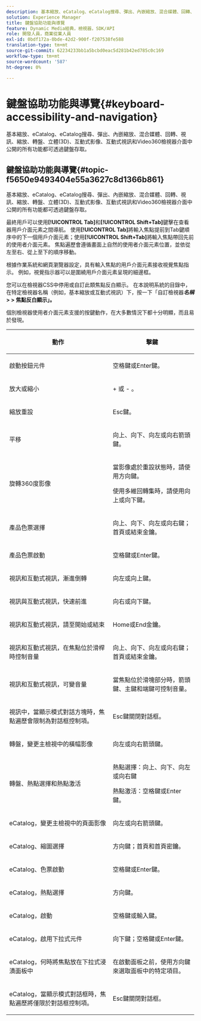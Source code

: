 ```yaml
---
description: 基本縮放、eCatalog、eCatalog搜尋、彈出、內嵌縮放、混合媒體、回轉、視訊、縮放、尺寸(3D)、轉盤、互動式影像、互動式視訊和Video360檢視器介面中公開的所有功能都可透過鍵盤存取。
solution: Experience Manager
title: 鍵盤協助功能與導覽
feature: Dynamic Media經典，檢視器，SDK/API
role: 開發人員，商業從業人員
exl-id: 0bdf172a-0bde-42d2-900f-f207538fe588
translation-type: tm+mt
source-git-commit: 62234233bb1a5bcbd0eac5d281b42ed785c0c169
workflow-type: tm+mt
source-wordcount: '587'
ht-degree: 0%

---
```


# 鍵盤協助功能與導覽{#keyboard-accessibility-and-navigation}

基本縮放、eCatalog、eCatalog搜尋、彈出、內嵌縮放、混合媒體、回轉、視訊、縮放、轉盤、立體(3D)、互動式影像、互動式視訊和Video360檢視器介面中公開的所有功能都可透過鍵盤存取。

<!-- Updated June 1, 2020 from https://wiki.corp.adobe.com/pages/viewpage.action?spaceKey=scene7qa&title=s7Viewers%2C+S7SDK%2C+S7OnDemand+Release+Notes - Contact is Sasha -->

## 鍵盤協助功能與導覽{#topic-f5650e9493404e55a3627c8d1366b861}

基本縮放、eCatalog、eCatalog搜尋、彈出、內嵌縮放、混合媒體、回轉、視訊、縮放、轉盤、立體(3D)、互動式影像、互動式視訊和Video360檢視器介面中公開的所有功能都可透過鍵盤存取。

最終用戶可以使用&#x200B;**[!UICONTROL Tab]**&#x200B;和&#x200B;**[!UICONTROL Shift+Tab]**&#x200B;鍵擊在查看器用戶介面元素之間導航。 使用&#x200B;**[!UICONTROL Tab]**&#x200B;將輸入焦點提前到Tab鍵順序中的下一個用戶介面元素；使用&#x200B;**[!UICONTROL Shift+Tab]**&#x200B;將輸入焦點帶回先前的使用者介面元素。 焦點遍歷會遵循畫面上自然的使用者介面元素位置，並依從左至右、從上至下的順序移動。

根據作業系統和網頁瀏覽器設定，具有輸入焦點的用戶介面元素接收視覺焦點指示。 例如，視覺指示器可以是圍繞用戶介面元素呈現的細邊框。

您可以在檢視器CSS中停用或自訂此類焦點反白顯示。 在本說明系統的目錄中，在特定檢視器名稱（例如，基本縮放或互動式視訊）下，按一下「自訂檢視器&#x200B;***名稱*> > **焦點反白顯示**」。**

個別檢視器使用者介面元素支援的按鍵動作，在大多數情況下都十分明顯，而且易於發現。

<table id="table_8C49100412224324BF1DBF7FDFDCCBF8"> 
 <thead> 
  <tr> 
   <th colname="col1" class="entry"> <p>動作 </p> </th> 
   <th colname="col2" class="entry"> <p>擊鍵 </p> </th> 
  </tr> 
 </thead>
 <tbody> 
  <tr> 
   <td colname="col1"> <p>啟動按鈕元件 </p> </td> 
   <td colname="col2"> <p>空格鍵或Enter鍵。 </p> </td> 
  </tr> 
  <tr> 
   <td colname="col1"> <p>放大或縮小 </p> </td> 
   <td colname="col2"> <p> <span class="uicontrol"> + </span> 或 <span class="uicontrol"> - </span>。 </p> </td> 
  </tr> 
  <tr> 
   <td colname="col1"> <p>縮放重設 </p> </td> 
   <td colname="col2"> <p>Esc鍵。 </p> </td> 
  </tr> 
  <tr> 
   <td colname="col1"> <p>平移 </p> </td> 
   <td colname="col2"> <p>向上、向下、向左或向右箭頭鍵。 </p> </td> 
  </tr> 
  <tr> 
   <td colname="col1"> <p>旋轉360度影像 </p> </td> 
   <td colname="col2"> <p>當影像處於重設狀態時，請使用方向鍵。 </p> <p>使用多維回轉集時，請使用向上或向下鍵。 </p> </td> 
  </tr> 
  <tr> 
   <td colname="col1"> <p>產品色票選擇 </p> </td> 
   <td colname="col2"> <p>向上、向下、向左或向右鍵；首頁或結束金鑰。 </p> </td> 
  </tr> 
  <tr> 
   <td colname="col1"> <p>產品色票啟動 </p> </td> 
   <td colname="col2"> <p>空格鍵或Enter鍵。 </p> </td> 
  </tr> 
  <tr> 
   <td colname="col1"> <p>視訊和互動式視訊，漸進倒轉 </p> </td> 
   <td colname="col2"> <p>向左或向上鍵。 </p> </td> 
  </tr> 
  <tr> 
   <td colname="col1"> <p>視訊與互動式視訊，快速前進 </p> </td> 
   <td colname="col2"> <p>向右或向下鍵。 </p> </td> 
  </tr> 
  <tr> 
   <td colname="col1"> <p>視訊和互動式視訊，請至開始或結束 </p> </td> 
   <td colname="col2"> <p>Home或End金鑰。 </p> </td> 
  </tr> 
  <tr> 
   <td colname="col1"> <p>視訊和互動式視訊，在焦點位於滑桿時控制音量 </p> </td> 
   <td colname="col2"> <p>向上、向下、向左或向右鍵；首頁或結束金鑰。 </p> </td> 
  </tr> 
  <tr> 
   <td colname="col1"> <p>視訊和互動式視訊，可變音量 </p> </td> 
   <td colname="col2"> <p>當焦點位於滑塊部分時，箭頭鍵、主鍵和端鍵可控制音量。 </p> </td> 
  </tr> 
  <tr> 
   <td colname="col1"> <p>視訊中，當顯示模式對話方塊時，焦點遍歷會限制為對話框控制項。 </p> </td> 
   <td colname="col2"> <p>Esc鍵關閉對話框。 </p> </td> 
  </tr> 
  <tr> 
   <td colname="col1"> <p>轉盤，變更主檢視中的橫幅影像 </p> </td> 
   <td colname="col2"> <p>向左或向右箭頭鍵。 </p> </td> 
  </tr> 
  <tr> 
   <td colname="col1"> <p>轉盤、熱點選擇和熱點激活 </p> </td> 
   <td colname="col2"> <p>熱點選擇：向上、向下、向左或向右鍵 </p> <p>熱點激活：空格鍵或Enter鍵。 </p> </td> 
  </tr> 
  <tr> 
   <td colname="col1"> <p>eCatalog，變更主檢視中的頁面影像 </p> </td> 
   <td colname="col2"> <p> 向左或向右箭頭鍵。 </p> </td> 
  </tr> 
  <tr> 
   <td colname="col1"> <p>eCatalog、縮圖選擇 </p> </td> 
   <td colname="col2"> <p>方向鍵；首頁和首頁密鑰。 </p> </td> 
  </tr> 
  <tr> 
   <td colname="col1"> <p>eCatalog、色票啟動 </p> </td> 
   <td colname="col2"> <p>空格鍵或Enter鍵。 </p> </td> 
  </tr> 
  <tr> 
   <td colname="col1"> <p>eCatalog，熱點選擇 </p> </td> 
   <td colname="col2"> <p>方向鍵。 </p> </td> 
  </tr> 
  <tr> 
   <td colname="col1"> <p>eCatalog，啟動 </p> </td> 
   <td colname="col2"> <p>空格鍵或輸入鍵。 </p> </td> 
  </tr> 
  <tr> 
   <td colname="col1"> <p>eCatalog，啟用下拉式元件 </p> </td> 
   <td colname="col2"> <p> 向下鍵；空格鍵或Enter鍵。 </p> </td> 
  </tr> 
  <tr> 
   <td colname="col1"> <p>eCatalog，何時將焦點放在下拉式浸漬面板中 </p> </td> 
   <td colname="col2"> <p>在啟動面板之前，使用方向鍵來選取面板中的特定項目。 </p> </td> 
  </tr> 
  <tr> 
   <td colname="col1"> <p>eCatalog，當顯示模式對話框時，焦點遍歷將僅限於對話框控制項。 </p> </td> 
   <td colname="col2"> <p>Esc鍵關閉對話框。 </p> </td> 
  </tr> 
 </tbody> 
</table>
